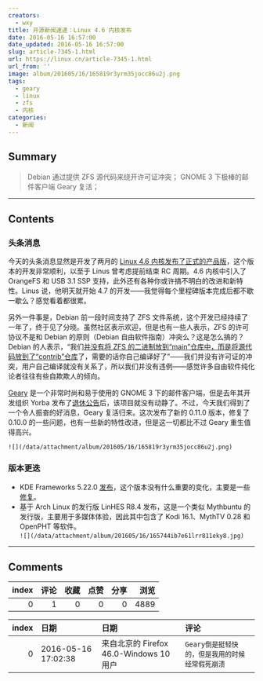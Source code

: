 ```yaml
---
creators:
  - wxy
title: 开源新闻速递：Linux 4.6 内核发布
date: 2016-05-16 16:57:00
date_updated: 2016-05-16 16:57:00
slug: article-7345-1.html
url: https://linux.cn/article-7345-1.html
url_from: ''
image: album/201605/16/165819r3yrm35jocc86u2j.png
tags:
  - geary
  - linux
  - zfs
  - 内核
categories:
  - 新闻
---
```


## Summary

> Debian 通过提供 ZFS 源代码来绕开许可证冲突；
> GNOME 3 下极棒的邮件客户端 Geary 复活；

***

<!-- more -->

## Contents

### 头条消息

今天的头条消息显然是开发了两月的 [Linux 4.6 内核发布了正式的产品版](https://linux.cn/article-7344-1.html)，这个版本的开发非常顺利，以至于 Linus 曾考虑提前结束 RC 周期。4.6 内核中引入了 OrangeFS 和 USB 3.1 SSP 支持，此外还有各种你或许搞不明白的改进和新特性。Linus 说，他明天就开始 4.7 的开发——我觉得每个里程碑版本完成后都不歇一歇么？感觉看着都很累。

另外一件事是，Debian 前一段时间支持了 ZFS 文件系统，这个开发已经持续了一年了，终于见了分晓。虽然社区表示欢迎，但是也有一些人表示，ZFS 的许可协议不是和 Debian 的原则（Debian 自由软件指南）冲突么？这是怎么搞的？Debian 的人表示，“我们[并没有将 ZFS 的二进制放到“main”仓库中，而是将源代码放到了“contrib”仓库](https://linux.cn/article-7343-1.html)了，需要的话你自己编译好了”——我们并没有许可证的冲突，用户自己编译就没有关系了，所以我们并没有违例——感觉许多自由软件纯化论者往往有些自欺欺人的倾向。

[Geary](https://wiki.gnome.org/Apps/Geary) 是一个非常时尚和易于使用的 GNOME 3 下的邮件客户端，但是去年其开发组织 Yorba 发布了[退休公告](http://yorba.org/)后，该项目就没有动静了。不过，今天我们得到了一个令人振奋的好消息，Geary 复活归来。这次发布了新的 0.11.0 版本，修复了 0.10.0 的一些问题，也有一些新的特性改进，但是这一切都比不过 Geary 重生值得高兴。

`![](/data/attachment/album/201605/16/165819r3yrm35jocc86u2j.png)`

### 版本更迭

* KDE Frameworks 5.22.0 [发布](https://www.kde.org/announcements/kde-frameworks-5.22.0.php)，这个版本没有什么重要的变化，主要是一些[修复](https://www.kde.org/announcements/kde-frameworks-5.22.0.php)。
* 基于 Arch Linux 的发行版 LinHES R8.4 发布，这是一个类似 Mythbuntu 的发行版，主要用于多媒体体验，因此其中包含了 Kodi 16.1、MythTV 0.28 和 OpenPHT 等软件。  
`![](/data/attachment/album/201605/16/165744ib7e61lrr811eky8.jpg)`

***

## Comments


|   index |   评论 |   收藏 |   点赞 |   分享 |   浏览 |
|--------:|-------:|-------:|-------:|-------:|-------:|
|       0 |      1 |      0 |      0 |      0 |   4889 |

|   index | 日期                | 日期                                    | 评论                                            |
|--------:|:--------------------|:----------------------------------------|:------------------------------------------------|
|       0 | 2016-05-16 17:02:38 | 来自北京的 Firefox 46.0-Windows 10 用户 | `Geary倒是挺轻快的，但是我用的时候经常假死崩溃` |
